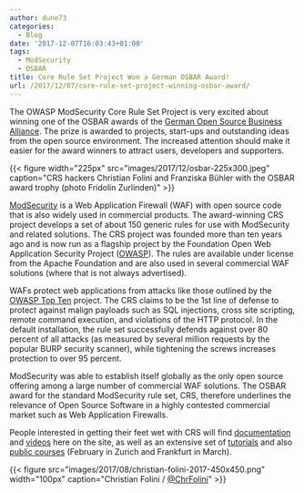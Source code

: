 ```yaml
---
author: dune73
categories:
  - Blog
date: '2017-12-07T16:03:43+01:00'
tags:
  - ModSecurity
  - OSBAR
title: Core Rule Set Project Won a German OSBAR Award!
url: /2017/12/07/core-rule-set-project-winning-osbar-award/
---
```



The OWASP ModSecurity Core Rule Set Project is very excited about winning one of the OSBAR awards of the [German Open Source Business Alliance](http://osb-alliance.de/). The prize is awarded to projects, start-ups and outstanding ideas from the open source environment. The increased attention should make it easier for the award winners to attract users, developers and supporters.

{{< figure width="225px" src="images/2017/12/osbar-225x300.jpeg" caption="CRS hackers Christian Folini and Franziska Bühler with the OSBAR award trophy (photo Fridolin Zurlinden)" >}}

[ModSecurity](https://modsecurity.org) is a Web Application Firewall (WAF) with open source code that is also widely used in commercial products. The award-winning CRS project develops a set of about 150 generic rules for use with ModSecurity and related solutions. The CRS project was founded more than ten years ago and is now run as a flagship project by the Foundation Open Web Application Security Project ([OWASP](https://owasp.org)). The rules are available under license from the Apache Foundation and are also used in several commercial WAF solutions (where that is not always advertised).

WAFs protect web applications from attacks like those outlined by the [OWASP Top Ten](https://www.owasp.org/images/7/72/OWASP_Top_10-2017_%28en%29.pdf.pdf) project. The CRS claims to be the 1st line of defense to protect against malign payloads such as SQL injections, cross site scripting, remote command execution, and violations of the HTTP protocol. In the default installation, the rule set successfully defends against over 80 percent of all attacks (as measured by several million requests by the popular BURP security scanner), while tightening the screws increases protection to over 95 percent.

ModSecurity was able to establish itself globally as the only open source offering among a large number of commercial WAF solutions. The OSBAR award for the standard ModSecurity rule set, CRS, therefore underlines the relevance of Open Source Software in a highly contested commercial market such as Web Application Firewalls.

People interested in getting their feet wet with CRS will find [documentation](https://coreruleset.org/installation/) and [videos](https://www.youtube.com/watch?v=eO9gBAmKS58) here on the site, as well as an extensive set of [tutorials](https://www.netnea.com/cms/apache-tutorials/) and also [public courses](https://www.feistyduck.com/training/modsecurity-training-course) (February in Zurich and Frankfurt in March).

{{< figure src="images/2017/08/christian-folini-2017-450x450.png" width="100px" caption="Christian Folini / [@ChrFolini](https://twitter.com/ChrFolini)" >}}
